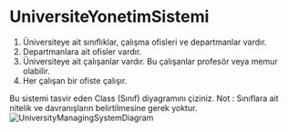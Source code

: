 # UniversiteYonetimSistemi

1. Üniversiteye ait sınıflıklar, çalışma ofisleri ve departmanlar vardır.
2. Departmanlara ait ofisler vardır.
3. Üniversiteye ait çalışanlar vardır. Bu çalışanlar profesör veya memur olabilir.
4. Her çalışan bir ofiste çalışır.

Bu sistemi tasvir eden Class (Sınıf) diyagramını çiziniz.
Not : Sınıflara ait nitelik ve davranışların belirtilmesine gerek yoktur.
![UniversityManagingSystemDiagram](https://github.com/egebatukocak/Patika.dev-OOP/assets/99660189/dd7ff328-0574-437f-a2e9-0c7ae247c9b9)
